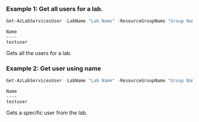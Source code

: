 ### Example 1: Get all users for a lab.
```powershell
Get-AzLabServicesUser -LabName "Lab Name" -ResourceGroupName "Group Name"
```

```output
Name
----
testuser
```

Gets all the users for a lab.

### Example 2: Get user using name
```powershell
Get-AzLabServicesUser -LabName "Lab Name" -ResourceGroupName "Group Name" -Name "testuser"
```

```output
Name
----
testuser
```

Gets a specific user from the lab.

